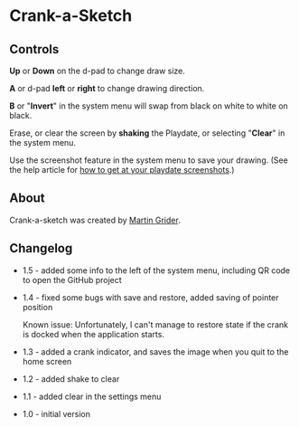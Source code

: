 # Crank-a-Sketch

## Controls

**Up** or **Down** on the d-pad to change draw size.

**A** or d-pad **left** or **right** to change drawing direction.

**B** or "**Invert**" in the system menu will swap from black on white to white on black.

Erase, or clear the screen by **shaking** the Playdate, or selecting "**Clear**" in the system menu.

Use the screenshot feature in the system menu to save your drawing. (See the help article for [how to get at your playdate screenshots](https://help.play.date/games/screenshots/).)


## About

Crank-a-sketch was created by [Martin Grider](http://chesstris.com/).


## Changelog

- 1.5 - added some info to the left of the system menu, including QR code to open the GitHub project
- 1.4 - fixed some bugs with save and restore, added saving of pointer position

    Known issue: Unfortunately, I can't manage to restore state if the crank is docked when the application starts.

- 1.3 - added a crank indicator, and saves the image when you quit to the home screen
- 1.2 - added shake to clear
- 1.1 - added clear in the settings menu
- 1.0 - initial version
